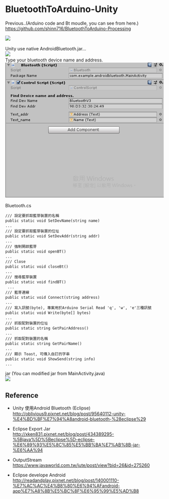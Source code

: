 # BluetoothToArduino-Unity  
  
Previous..(Arduino code and Bt moudle, you can see from here.)  
https://github.com/shinn716/BluetoothToArduino-Processing  
  
<img src="https://github.com/shinn716/AndroidBluetoothToArduino-Unity/blob/master/ezgif.com-optimize.gif" /></a>  
   
Unity use native AndroidBluetooth.jar...  
<img src="https://github.com/shinn716/BluetoothToArduino-Unity/blob/master/Snipaste_2019-01-17_10-34-16.png" /></a>  
Type your bluetooth device name and address.   
<img src="https://github.com/shinn716/AndroidBluetoothToArduino-Unity/blob/master/Snipaste_2019-01-17_14-47-19.png" /></a>  
  
Bluetooth.cs  
```  
/// 設定要抓取藍芽裝置的名稱
public static void SetDevName(string name)
...
/// 設定要抓取藍芽裝置的位址
public static void SetDevAddr(string addr)
...
/// 強制開啟藍芽
public static void openBT()
...
/// Close
public static void closeBt()
...
/// 搜尋藍芽裝置
public static void findBT()
 ...
/// 藍芽連線
public static void Connect(string address)
...
/// 寫入訊號(byte), 專案用於Arduino Serial Read 'q', 'w', 'e'三種訊號
public static void Write(byte[] bytes)
...
/// 抓取配對裝置的位址
public static string GetPairAddress()
...
/// 抓取配對裝置的名稱
public static string GetPairName()
...
/// 顯示 Toast, 可傳入自訂的字串
public static void ShowSend(string info)
...
```  
  
jar (You can modified jar from MainActivity.java)  
<img src="https://github.com/shinn716/BluetoothToArduino-Unity/blob/master/Snipaste_2019-01-17_10-33-23.png" /></a>  
  
Reference   
------------
 - Unity 使用Android Bluetooth (Eclipse)  
http://oblivious9.pixnet.net/blog/post/95640112-unity-%E4%BD%BF%E7%94%A8android-bluetooth-%28eclipse%29  

 - Eclipse Export Jar  
http://xken831.pixnet.net/blog/post/434389295-%5Bjava%5D%5Beclipse%5D-eclipse-%E6%89%93%E5%8C%85%E5%BB%BA%E7%AB%8B-jar-%E6%AA%94  

 - OutputStream  
https://www.javaworld.com.tw/jute/post/view?bid=26&id=275260  
  
 - Eclipse develope Android  
http://readandplay.pixnet.net/blog/post/140001110-%E7%AC%AC%E4%B8%80%E6%94%AFandroid-app%E7%A8%8B%E5%BC%8F%E6%95%99%E5%AD%B8  

